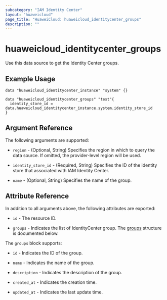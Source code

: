 ```yaml
---
subcategory: "IAM Identity Center"
layout: "huaweicloud"
page_title: "HuaweiCloud: huaweicloud_identitycenter_groups"
description: ""
---
```


# huaweicloud_identitycenter_groups

Use this data source to get the Identity Center groups.

## Example Usage

```hcl
data "huaweicloud_identitycenter_instance" "system" {}

data "huaweicloud_identitycenter_groups" "test"{
  identity_store_id = data.huaweicloud_identitycenter_instance.system.identity_store_id
}
```

## Argument Reference

The following arguments are supported:

* `region` - (Optional, String) Specifies the region in which to query the data source.
  If omitted, the provider-level region will be used.

* `identity_store_id` - (Required, String) Specifies the ID of the identity store that associated with IAM Identity
  Center.

* `name` - (Optional, String) Specifies the name of the group.

## Attribute Reference

In addition to all arguments above, the following attributes are exported:

* `id` - The resource ID.

* `groups` - Indicates the list of IdentityCenter group.
  The [groups](#IdentityCenterGroups_Group) structure is documented below.

<a name="IdentityCenterGroups_Group"></a>
The `groups` block supports:

* `id` - Indicates the ID of the group.

* `name` - Indicates the name of the group.

* `description` - Indicates the description of the group.

* `created_at` - Indicates the creation time.

* `updated_at` - Indicates the last update time.
